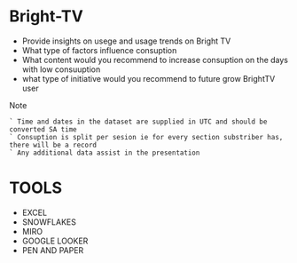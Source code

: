 # Bright-TV
- Provide insights on usege and usage trends on Bright TV
- What type of factors influence consuption
- What content would you recommend to increase consuption on the days with low consuuption
- what type of initiative would you recommend to future grow BrightTV user

Note

    ` Time and dates in the dataset are supplied in UTC and should be converted SA time
    ` Consuption is split per sesion ie for every section substriber has, there will be a record
    ` Any additional data assist in the presentation

  # TOOLS 
- EXCEL
- SNOWFLAKES
- MIRO
- GOOGLE LOOKER
- PEN AND PAPER
  
